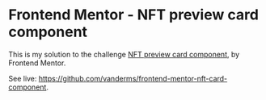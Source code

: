 # Frontend Mentor - NFT preview card component

This is my solution to the challenge [NFT preview card component](https://www.frontendmentor.io/challenges/nft-preview-card-component-SbdUL_w0U), by Frontend Mentor.

See live: <https://github.com/vanderms/frontend-mentor-nft-card-component>.